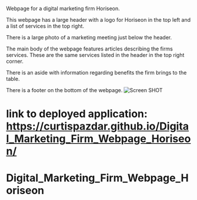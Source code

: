 

Webpage for a digital marketing firm Horiseon.

This webpage has a large header with a logo for Horiseon in the top left and a list of services in the top right.

There is a large photo of a marketing meeting just below the header.

The main body of the webpage features articles describing the firms services. These are the same services listed in the header in the top right corner.

There is an aside with information regarding benefits the firm brings to the table.

There is a footer on the bottom of the webpage.
![Screen SHOT](/assets/images/screenshot.PNG?raw=true "Webpage Screen Shot")

link to deployed application: https://curtispazdar.github.io/Digital_Marketing_Firm_Webpage_Horiseon/
=======
# Digital_Marketing_Firm_Webpage_Horiseon

